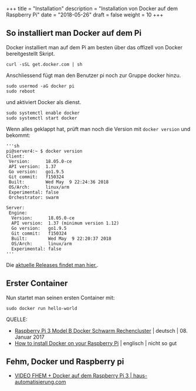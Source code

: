 +++
title = "Installation"
description = "Installation von Docker auf dem Raspberry Pi"
date = "2018-05-26"
draft = false
weight = 10
+++

## So installiert man Docker auf dem Pi

Docker installiert man auf dem Pi am besten über das offizell von Docker bereitgestellt Skript.

    curl -sSL get.docker.com | sh

Anschliessend fügt man den Benutzer pi noch zur Gruppe docker hinzu.

    sudo usermod -aG docker pi
    sudo reboot

und aktiviert Docker als dienst.

    sudo systemctl enable docker
    sudo systemctl start docker

Wenn alles geklappt hat, prüft man noch die Version mit `docker version` und bekommt:

    '''sh
    pi@server4:~ $ docker version
    Client:
     Version:      18.05.0-ce
     API version:  1.37
     Go version:   go1.9.5
     Git commit:   f150324
     Built:        Wed May  9 22:24:36 2018
     OS/Arch:      linux/arm
     Experimental: false
     Orchestrator: swarm

    Server:
     Engine:
      Version:      18.05.0-ce
      API version:  1.37 (minimum version 1.12)
      Go version:   go1.9.5
      Git commit:   f150324
      Built:        Wed May  9 22:20:37 2018
      OS/Arch:      linux/arm
      Experimental: false
    '''

Die [aktuelle Releases findet man hier.](https://github.com/docker/docker-ce/releases).

## Erster Container

Nun startet man seinen ersten Container mit:

    sudo docker run hello-world

QUELLE:

* [Raspberry Pi 3 Model B Docker Schwarm Rechencluster](https://42project.net/docker-schwarm-cluster-raspberry-pi-3/) | deutsch | 08. Januar 2017
* [How to install Docker on your Raspberry Pi](https://howchoo.com/g/nmrlzmq1ymn/how-to-install-docker-on-your-raspberry-pi) | englisch |  nicht so gut

## Fehm, Docker und Raspberry pi

* [VIDEO FHEM + Docker auf dem Raspberry Pi 3 | haus-automatisierung.com](https://youtu.be/_5F6kL7pLkg)
